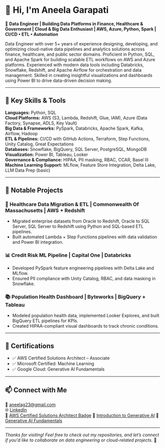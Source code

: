 # 👋 Hi, I'm Aneela Garapati

🎯 **Data Engineer | Building Data Platforms in Finance, Healthcare & Government | Cloud & Big Data Enthusiast | AWS, Azure, Python, Spark | CI/CD • ETL • Automation**

Data Engineer with over 5+ years of experience designing, developing, and optimizing cloud-native data pipelines and analytics solutions across finance, healthcare, and public sector domains. Proficient in Python, SQL, and Apache Spark for building scalable ETL workflows on AWS and Azure platforms. Experienced with modern data tools including Databricks, Snowflake, Redshift, and Apache Airflow for orchestration and data management. Skilled in creating insightful visualizations and dashboards using Power BI to drive data-driven decision making. 

---

## 🚀 Key Skills & Tools

**Languages:** Python, SQL  
**Cloud Platforms:** AWS (S3, Lambda, Redshift, Glue, IAM), Azure (Data Factory, Synapse, ADLS, Key Vault)  
**Big Data & Frameworks:** PySpark, Databricks, Apache Spark, Kafka, Airflow, Hadoop  
**ETL & Pipelines:** CI/CD with GitHub Actions, Terraform, Step Functions, Unity Catalog, Great Expectations  
**Databases:** Snowflake, BigQuery, SQL Server, PostgreSQL, MongoDB  
**Visualization:** Power BI, Tableau, Looker  
**Governance & Compliance:** HIPAA, PII masking, RBAC, CCAR, Basel III  
**Machine Learning Support:** MLflow, Feature Store Integration, Delta Lake, LLM Data Prep (basic)  

---

## 📁 Notable Projects

### 🔄 **Healthcare Data Migration & ETL | Commonwealth Of Massachusetts | AWS + Redshift**
- Migrated enterprise datasets from Oracle to Redshift, Oracle to SQL Server, SQL Server to Redshift using Python and SQL-based ETL pipelines.
- Built automated Lambda + Step Functions pipelines with data validation and Power BI integration.

### 📊 **Credit Risk ML Pipeline | Capital One | Databricks**
- Developed PySpark feature engineering pipelines with Delta Lake and MLflow.
- Ensured PII compliance with Unity Catalog, RBAC, and data masking in Snowflake.

### 📚 **Population Health Dashboard | Byteworks | BigQuery + Tableau**
- Modeled population health data, implemented Looker Explores, and built BigQuery ETL pipelines for KPIs.
- Created HIPAA-compliant visual dashboards to track chronic conditions.

---

## 📜 Certifications

- ✅ AWS Certified Solutions Architect – Associate  
- ✅ Microsoft Certified: Machine Learning  
- ✅ Google Cloud: Generative AI Fundamentals

---

## 📫 Connect with Me

📧 aneelag23@gmail.com   
🌐 [LinkedIn](https://www.linkedin.com/in/aneelag)  
🏅 [AWS Certified Solutions Architect Badge](https://www.credly.com/badges/831f3e1a-0543-4e0e-be62-3732dbd39eba/public_url)
🏅 [Introduction to Generative AI](https://www.cloudskillsboost.google/public_profiles/089c31c7-997b-4521-bcce-9cfcc3ecb871/badges/5984997)
🏅 [Generative AI Fundamentals](https://www.cloudskillsboost.google/public_profiles/089c31c7-997b-4521-bcce-9cfcc3ecb871/badges/5923986)


---

_Thanks for visiting! Feel free to check out my repositories, and let’s connect if you'd like to collaborate on data engineering or cloud-related projects._ 🚀

